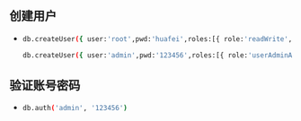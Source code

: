 ## 创建用户

* ```bash
  db.createUser({ user:'root',pwd:'huafei',roles:[{ role:'readWrite', db: 'lilshop'}]})
  
  db.createUser({ user:'admin',pwd:'123456',roles:[{ role:'userAdminAnyDatabase', db: 'admin'},"readWriteAnyDatabase"]})
  ```

## 验证账号密码

* ```bash
  db.auth('admin', '123456')
  ```
